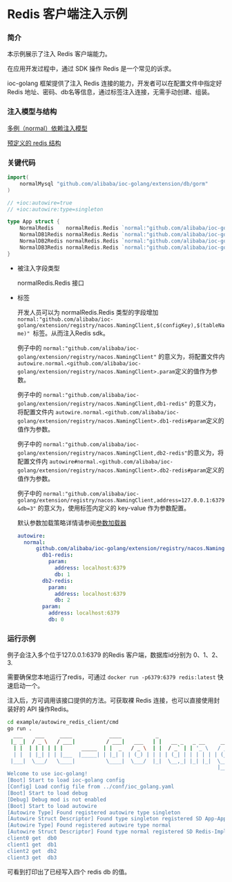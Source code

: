 # Redis 客户端注入示例

### 简介

本示例展示了注入 Redis 客户端能力。

在应用开发过程中，通过 SDK 操作 Redis 是一个常见的诉求。

ioc-golang 框架提供了注入 Redis 连接的能力，开发者可以在配置文件中指定好 Redis 地址、密码、db名等信息，通过标签注入连接，无需手动创建、组装。

### 注入模型与结构

[多例（normal）依赖注入模型](https://github.com/alibaba/IOC-golang/tree/master/extension/normal)

[预定义的 redis 结构](https://github.com/alibaba/IOC-golang/tree/master/extension/normal/redis)

### 关键代码

```go
import(
	normalMysql "github.com/alibaba/ioc-golang/extension/db/gorm"
)

// +ioc:autowire=true
// +ioc:autowire:type=singleton

type App struct {
	NormalRedis    normalRedis.Redis `normal:"github.com/alibaba/ioc-golang/extension/registry/nacos.NamingClient"`
	NormalDB1Redis normalRedis.Redis `normal:"github.com/alibaba/ioc-golang/extension/registry/nacos.NamingClient,db1-redis"`
	NormalDB2Redis normalRedis.Redis `normal:"github.com/alibaba/ioc-golang/extension/registry/nacos.NamingClient,db2-redis"`
	NormalDB3Redis normalRedis.Redis `normal:"github.com/alibaba/ioc-golang/extension/registry/nacos.NamingClient,address=127.0.0.1:6379&db=3"`
}
```

- 被注入字段类型

  normalRedis.Redis 接口

- 标签

  开发人员可以为 normalRedis.Redis 类型的字段增加 `normal:"github.com/alibaba/ioc-golang/extension/registry/nacos.NamingClient,$(configKey),$(tableName)" `标签。从而注入Redis  sdk。

  例子中的 `normal:"github.com/alibaba/ioc-golang/extension/registry/nacos.NamingClient"` 的意义为，将配置文件内 `autowire.normal.<github.com/alibaba/ioc-golang/extension/registry/nacos.NamingClient>.param`定义的值作为参数。

  例子中的 `normal:"github.com/alibaba/ioc-golang/extension/registry/nacos.NamingClient,db1-redis"` 的意义为，将配置文件内 `autowire.normal.<github.com/alibaba/ioc-golang/extension/registry/nacos.NamingClient>.db1-redis#param`定义的值作为参数。
  
  例子中的 `normal:"github.com/alibaba/ioc-golang/extension/registry/nacos.NamingClient,db2-redis"`的意义为，将配置文件内 `autowire#normal.<github.com/alibaba/ioc-golang/extension/registry/nacos.NamingClient>.db2-redis#param`定义的值作为参数。
  
  例子中的 `normal:"github.com/alibaba/ioc-golang/extension/registry/nacos.NamingClient,address=127.0.0.1:6379&db=3"` 的意义为，使用标签内定义的 key-value 作为参数配置。
  
  默认参数加载策略详情请参阅[参数加载器](/docs/concept/param_loader/)
  
  ```yaml
  autowire:
    normal:
        github.com/alibaba/ioc-golang/extension/registry/nacos.NamingClient:
          db1-redis:
            param:
              address: localhost:6379
              db: 1
          db2-redis:
            param:
              address: localhost:6379
              db: 2
          param:
            address: localhost:6379
            db: 0
  ```
  

### 运行示例

例子会注入多个位于127.0.0.1:6379 的Redis 客户端，数据库id分别为 0、1、2、3. 

需要确保您本地运行了redis，可通过 `docker run -p6379:6379 redis:latest` 快速启动一个。

注入后，方可调用该接口提供的方法。可获取裸 Redis 连接，也可以直接使用封装好的 API 操作Redis。

```bash
cd example/autowire_redis_client/cmd
go run .
  ___    ___     ____            ____           _                         
 |_ _|  / _ \   / ___|          / ___|   ___   | |   __ _   _ __     __ _ 
  | |  | | | | | |      _____  | |  _   / _ \  | |  / _` | | '_ \   / _` |
  | |  | |_| | | |___  |_____| | |_| | | (_) | | | | (_| | | | | | | (_| |
 |___|  \___/   \____|          \____|  \___/  |_|  \__,_| |_| |_|  \__, |
                                                                    |___/ 
Welcome to use ioc-golang!
[Boot] Start to load ioc-golang config
[Config] Load config file from ../conf/ioc_golang.yaml
[Boot] Start to load debug
[Debug] Debug mod is not enabled
[Boot] Start to load autowire
[Autowire Type] Found registered autowire type singleton
[Autowire Struct Descriptor] Found type singleton registered SD App-App
[Autowire Type] Found registered autowire type normal
[Autowire Struct Descriptor] Found type normal registered SD Redis-Impl
client0 get  db0
client1 get  db1
client2 get  db2
client3 get  db3
```

可看到打印出了已经写入四个 redis db 的值。






